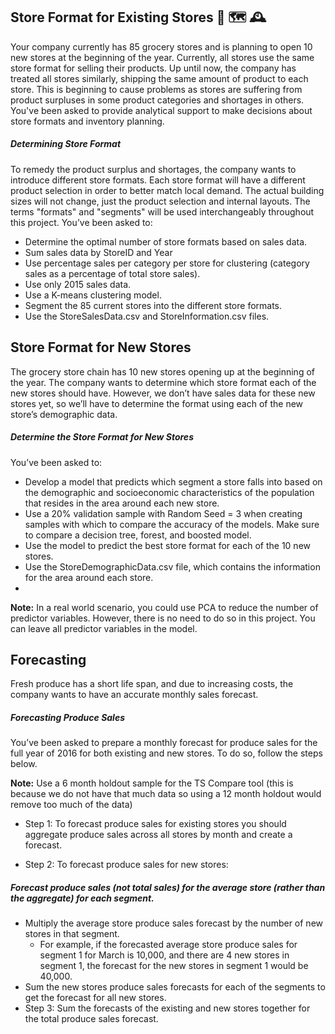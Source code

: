 ## Store Format for Existing Stores 🌳 🗺️ 🕰️ 
Your company currently has 85 grocery stores and is planning to open 10 new stores at the beginning of the year. Currently, all stores use the same store format for selling their products. Up until now, the company has treated all stores similarly, shipping the same amount of product to each store. This is beginning to cause problems as stores are suffering from product surpluses in some product categories and shortages in others. You've been asked to provide analytical support to make decisions about store formats and inventory planning.

##### Determining Store Format
To remedy the product surplus and shortages, the company wants to introduce different store formats. Each store format will have a different product selection in order to better match local demand. The actual building sizes will not change, just the product selection and internal layouts. The terms "formats" and "segments" will be used interchangeably throughout this project. You’ve been asked to:

- Determine the optimal number of store formats based on sales data.
- Sum sales data by StoreID and Year
- Use percentage sales per category per store for clustering (category sales as a percentage of total store sales).
- Use only 2015 sales data.
- Use a K-means clustering model.
- Segment the 85 current stores into the different store formats.
- Use the StoreSalesData.csv and StoreInformation.csv files.

## Store Format for New Stores
The grocery store chain has 10 new stores opening up at the beginning of the year. The company wants to determine which store format each of the new stores should have. However, we don’t have sales data for these new stores yet, so we’ll have to determine the format using each of the new store’s demographic data.

##### Determine the Store Format for New Stores
You’ve been asked to:

- Develop a model that predicts which segment a store falls into based on the demographic and socioeconomic characteristics of the population that resides in the area around each new store.
- Use a 20% validation sample with Random Seed = 3 when creating samples with which to compare the accuracy of the models. Make sure to compare a decision tree, forest, and boosted model.
- Use the model to predict the best store format for each of the 10 new stores.
- Use the StoreDemographicData.csv file, which contains the information for the area around each store.
- 
**Note:** In a real world scenario, you could use PCA to reduce the number of predictor variables. However, there is no need to do so in this project. You can leave all predictor variables in the model.

## Forecasting
Fresh produce has a short life span, and due to increasing costs, the company wants to have an accurate monthly sales forecast.

##### Forecasting Produce Sales
You’ve been asked to prepare a monthly forecast for produce sales for the full year of 2016 for both existing and new stores. To do so, follow the steps below.

**Note:** Use a 6 month holdout sample for the TS Compare tool (this is because we do not have that much data so using a 12 month holdout would remove too much of the data)

- Step 1: To forecast produce sales for existing stores you should aggregate produce sales across all stores by month and create a forecast.

- Step 2: To forecast produce sales for new stores:

##### Forecast produce sales (not total sales) for the average store (rather than the aggregate) for each segment.
- Multiply the average store produce sales forecast by the number of new stores in that segment.
    - For example, if the forecasted average store produce sales for segment 1 for March is 10,000, and there are 4 new stores in segment 1, the forecast for the new stores in segment 1 would be 40,000.
- Sum the new stores produce sales forecasts for each of the segments to get the forecast for all new stores.
- Step 3: Sum the forecasts of the existing and new stores together for the total produce sales forecast.



